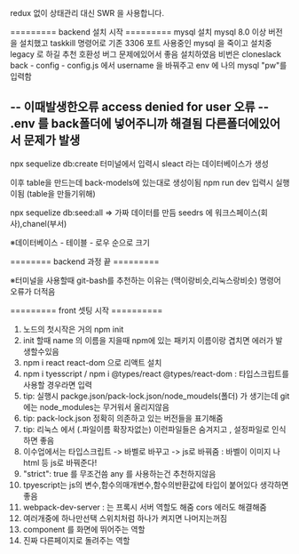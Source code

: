 redux 없이 상태관리
대신 SWR 을 사용합니다.

========= backend 설치 시작 =========
mysql 설치 mysql 8.0 이상 버전을 설치했고
taskkill 명령어로 기존 3306 포트 사용중인 mysql 을 죽이고 
설치중 legacy 로 하길 추천 호환성 버그 문제에있어서 좋음
설치하였음 비번은 cloneslack
back - config - config.js 에서 username 을 바꿔주고
env 에 나의 mysql "pw"를 입력함

-- 이때발생한오류 access denied for user 오류 --
.env 를 back폴더에 넣어주니까 해결됨 다른폴더에있어서 문제가 발생
-- 

npx sequelize db:create 터미널에서 입력시 
sleact 라는 데이터베이스가 생성

이후 table을 만드는데 back-models에 있는대로 생성이됨
npm run dev 입력시 실행이됨 (table을 만들기위해)

npx sequelize db:seed:all
=> 가짜 데이터를 만듬 seedrs 에 워크스페이스(회사),chanel(부서) 

※데이터베이스 - 테이블 - 로우 순으로 크기

======== backend 과정 끝 =========

※터미널을 사용할때 git-bash를 추천하는 이유는 (맥이랑비슷,리눅스랑비슷) 명령어 오류가 더적음

========= front 셋팅 시작 ==========
1. 노드의 첫시작은 거의 npm init
2. init 할때 name 의 이름을 지을때 npm에 있는 패키지 이름이랑 겹치면 에러가 발생할수있음
3. npm i react react-dom 으로 리액트 설치
4. npm i tyesscript /  npm i @types/react @types/react-dom : 타입스크립트를 사용할 경우라면 입력
5. tip: 실행시 packge.json/pack-lock.json/node_moudels(폴더) 가 생기는데 git 에는 node_modules는 무거워서 올리지않음
6. tip: pack-lock.json 정확히 의존하고 있는 버전들을 표기해줌
7. tip: 리눅스 에서 (.파일이름 확장자없는) 이런파일들은 숨겨지고 , 설정파일로 인식하면 좋음
8. 이수업에서는 타입스크립트 -> 바벨로 바꾸고 -> js로 바꿔줌 : 바벨이 이미지 나 html 등 js로 바꿔준다!
9. "strict": true 를 무조건씀 any 를 사용하는건 추천하지않음
10. tpyescript는 js의 변수,함수의매개변수,함수의반환값에 타입이 붙어있다 생각하면 좋음
11. webpack-dev-server : 는 프록시 서버 역할도 해줌 cors 에러도 해결해줌 
12. <Switch> 여러개중에 하나만선택 스위치처럼 하나가 켜지면 나머지는꺼짐
13. <Route> component 를 화면에 뛰어주는 역할
14. <Redirect> 진짜 다른페이지로 돌려주는 역할